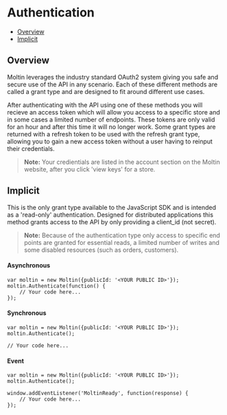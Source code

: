 # Authentication

- [Overview](#overview)
- [Implicit](#implicit)

<a name="overview"></a>
## Overview

Moltin leverages the industry standard OAuth2 system giving you safe and secure use of the API in any scenario. Each of these different methods are called a grant type and are designed to fit around different use cases.

After authenticating with the API using one of these methods you will recieve an access token which will allow you access to a specific store and in some cases a limited number of endpoints. These tokens are only valid for an hour and after this time it will no longer work. Some grant types are returned with a refresh token to be used with the refresh grant type, allowing you to gain a new access token without a user having to reinput their credentials.

> **Note:** Your credientials are listed in the account section on the Moltin website, after you click 'view keys' for a store.

<a name="implicit"></a>
## Implicit

This is the only grant type available to the JavaScript SDK and is intended as a 'read-only' authentication. Designed for distributed applications this method grants access to the API by only providing a client_id (not secret).

> **Note:** Because of the authentication type only access to specific end points are granted for essential reads, a limited number of writes and some disabled resources (such as orders, customers).

#### Asynchronous

	var moltin = new Moltin({publicId: '<YOUR PUBLIC ID>'});
	moltin.Authenticate(function() {
		// Your code here...
	});

#### Synchronous

	var moltin = new Moltin({publicId: '<YOUR PUBLIC ID>'});
	moltin.Authenticate();

	// Your code here...

#### Event

	var moltin = new Moltin({publicId: '<YOUR PUBLIC ID>'});
	moltin.Authenticate();

	window.addEventListener('MoltinReady', function(response) {
		// Your code here...
	});